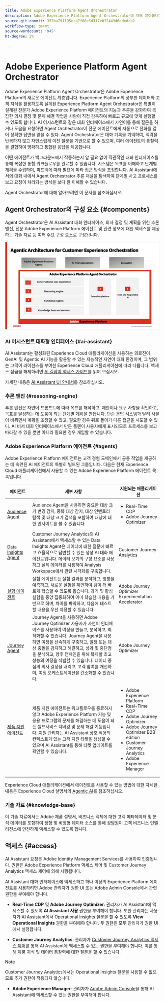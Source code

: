 ```yaml
---
title: Adobe Experience Platform Agent Orchestrator
description: Adobe Experience Platform Agent Orchestrator에 대해 알아봅니다.
source-git-commit: 352ba791195eca7f68e6d317e0f2449d6ededeb2
workflow-type: tm+mt
source-wordcount: '945'
ht-degree: 2%

---
```


# Adobe Experience Platform Agent Orchestrator

Adobe Experience Platform Agent Orchestrator은 Adobe Experience Platform의 새로운 에이전트 계층입니다. Experience Platform의 풍부한 데이터와 고객 지식을 활용하도록 설계된 Experience Platform Agent Orchestrator은 특별히 설계된 전문가 Adobe Experience Platform 에이전트의 지능과 추론을 강화하여 복잡한 의사 결정 및 문제 해결 작업을 사람이 직접 감독하여 빠르고 규모에 맞게 실행할 수 있도록 합니다. AI 어시스턴트와 같은 대화 인터페이스에서 자연어를 통해 질문을 하거나 도움을 요청하면 Agent Orchestrator이 전문 에이전트에게 자동으로 전화를 걸어 정확한 답변을 얻을 수 있다. Agent Orchestrator은 대화 기록을 기억하여, 맥락을 반복하지 않고 자연스럽게 이전 질문을 기반으로 할 수 있으며, 여러 에이전트의 통찰력을 결합하여 명확하고 통합된 응답을 제공합니다.

어떤 에이전트가 백그라운드에서 작동하는지 알 필요 없이 직관적인 대화 인터페이스를 통해 복잡한 통합 워크플로우를 완료할 수 있습니다. 시스템은 목표를 이해하고 단계별 계획을 수립하며, 피드백에 따라 필요에 따라 접근 방식을 조정합니다. AI Assistant에서의 대화 내에서 Agent Orchestrator 추론 패널을 탐색하여 단계별 사고 프로세스를 보고 요청이 처리되는 방식을 보다 잘 이해할 수 있습니다.

Agent Orchestrator에 대해 알아보려면 이 문서를 참조하십시오.

## Agent Orchestrator의 구성 요소 {#components}

Agent Orchestrator은 AI Assistant 대화 인터페이스, 의사 결정 및 계획을 위한 추론 엔진, 전문 Adobe Experience Platform 에이전트 및 관련 정보에 대한 액세스를 제공하는 기술 자료 등 여러 주요 구성 요소로 구성됩니다.

![Agent Orchestrator의 마케팅 아키텍처입니다.](./images/agent-orchestrator/agentic-architecture.png)

### AI 어시스턴트 대화형 인터페이스 {#ai-assistant}

AI Assistant는 활성화된 Experience Cloud 애플리케이션을 사용하는 의료진이 GenAI 및 Agentic AI 기능을 활용할 수 있는 지능적인 자연어 대화 환경이며, 그 범위는 고객이 라이선스를 부여한 Experience Cloud 애플리케이션에 따라 다릅니다. 액세스 잠금을 해제하려면 [AI 길잡이 액세스 가이드](https://experienceleague.adobe.com/en/docs/experience-platform/ai-assistant/access)를 읽어 보십시오.

자세한 내용은 [AI Assistant UI 안내서](../ai-assistant/ai-assistant-ui.md)를 참조하십시오.

### 추론 엔진 {#reasoning-engine}

추론 엔진은 자연어 프롬프트에 따라 목표를 해석하고, 제한이나 요구 사항을 확인하고, 목표를 달성하는 데 도움이 되는 단계별 계획을 만듭니다. 단순 문답 시스템과 달리 사물이 바뀌면서 계획을 조정할 수 있고, 필요한 경우 뒤로 돌아가 다른 접근을 시도할 수 있다. AI 비서 대화 인터페이스에서 만든 플랜이 사용자에게 표시되므로 프로세스를 보고 따라갈 수 있을 뿐만 아니라 필요한 경우 개입할 수 있습니다.

### Adobe Experience Platform 에이전트 {#agents}

Adobe Experience Platform 에이전트는 고객 경험 도메인에서 공통 작업을 제공하는 데 숙련된 AI 에이전트의 특별히 빌드된 그룹입니다. 다음은 현재 Experience Cloud 애플리케이션에서 사용할 수 있는 Adobe Experience Platform 에이전트 목록입니다.

| 에이전트 | 세부 사항 | 지원되는 애플리케이션 |
| --- | --- | --- |
| [Audience Agent](audience.md) | Audience Agent을 사용하면 중요한 대상 크기 변경 감지, 중복 대상 감지, 대상 인벤토리 탐색 및 대상 크기 검색을 포함하여 대상에 대한 인사이트를 볼 수 있습니다. | <ul><li>Real-Time CDP</li><li>Adobe Journey Optimizer</li></ul> |
| [Data Insights Agent](https://experienceleague.adobe.com/en/docs/analytics-platform/using/cja-overview/cja-b2c-overview/data-analysis-ai) | Customer Journey Analytics의 AI Assistant에서 액세스할 수 있는 Data Insights Agent은 데이터에 대한 질문에 빠르고 효율적으로 답변할 수 있는 생성 AI 대화 에이전트입니다. 데이터 보기의 구성 요소를 사용하고 실제 데이터를 사용하여 Analysis Workspace에서 관련 시각화를 구축합니다. | Customer Journey Analytics |
| [실험 에이전트](./agent-experiment.md) | 실험 에이전트는 실험 결과를 분석하고, 영향을 예측하고, 새로운 실험을 제안하여 팀이 더 빠르게 학습할 수 있도록 돕습니다. 과거 및 활성 실험을 중앙 집중화하여 이미 학습한 내용을 기반으로 하며, 차이를 파악하고, 다음에 테스트할 내용을 우선 지정할 수 있습니다. | Adobe Journey Optimizer Experimentation Accelerator |
| [Journey Agent](./ajo-agent-analyze.md) | Journey Agent을 사용하면 Adobe Journey Optimizer 사용자가 자연어 인터페이스를 사용하여 여정을 만들고, 분석하고, 최적화할 수 있습니다. Journey Agent을 사용하면 여정을 신속하게 구축하고, 일정 또는 대상 충돌을 감지하고 해결하고, 성과 및 중단점을 분석하고, 향후 캠페인을 위해 복제할 최고 성능의 여정을 식별할 수 있습니다. 데이터 중심의 의사 결정을 내리고, 고객 참여를 개선하며, 여정 오케스트레이션을 간소화할 수 있습니다. | Adobe Journey Optimizer |
| [제품 지원 에이전트](https://experienceleague.adobe.com/en/docs/experience-platform/ai-assistant/new-features/customer-support) | 제품 지원 에이전트는 워크플로우를 종료하지 않고 Adobe Experience Platform 기능 및 응용 프로그램의 문제를 해결하는 데 도움이 되는 셀프서비스 디버깅 및 문제 해결 기능입니다. 지원 관리자는 AI Assistant 상호 작용의 컨텍스트가 있는 고객 지원 티켓을 생성할 수 있으며 AI Assistant를 통해 티켓 업데이트를 확인할 수 있습니다. | <ul><li>Adobe Experience Platform</li><li>Real-Time CDP</li><li>Adobe Journey Optimizer</li><li>Adobe Journey Optimizer B2B edition</li><li>Customer Journey Analytics</li><li>Adobe Experience Manager</li></ul> |

Experience Cloud 애플리케이션에서 에이전트를 사용할 수 있는 방법에 대한 자세한 내용은 Experience Cloud 설명서의 [Agentic AI](https://experienceleague.adobe.com/en/docs/core-services/interface/features/agentic-ai)를 참조하십시오.

### 기술 자료 {#knowledge-base}

이 기술 자료에서는 Adobe 제품 설명서, 비즈니스 객체에 대한 고객 메타데이터 및 분석 데이터를 포함하여 정형 및 비정형 데이터 소스를 통해 상담원이 고객 비즈니스 인텔리전스에 안전하게 액세스할 수 있도록 합니다.

## 액세스 {#access}

AI Assistant 요청은 Adobe Identity Management Services를 사용하여 인증됩니다. 권한은 Adobe Experience Platform 액세스 제어 및 Customer Journey Analytics 액세스 제어에 의해 시행됩니다.

AI Assistant 대화 인터페이스에 액세스하고 하나 이상의 Experience Platform 에이전트를 사용하려면 Adobe 관리자가 권한 UI 또는 Adobe Admin Console에서 관련 권한을 부여해야 합니다.

* **Real-Time CDP** 및 **Adobe Journey Optimizer**: 관리자가 AI Assistant에 액세스할 수 있도록 **AI Assistant 사용** 권한을 부여해야 합니다. 또한 관리자는 사용자가 AI Assistant에서 Operational Insights 질문을 할 수 있도록 **View Operational Insights** 권한을 부여해야 합니다. 두 권한은 모두 관리자가 권한 UI에서 설정합니다.

* **Customer Journey Analytics**: 관리자가 [Customer Journey Analytics 액세스 제어](https://experienceleague.adobe.com/en/docs/analytics-platform/using/technotes/access-control)를 통해 AI Assistant에 액세스할 수 있는 권한을 부여해야 합니다. 이를 통해 제품 지식 및 데이터 통찰력에 대한 질문을 할 수 있습니다.

>[!NOTE]
>
>Customer Journey Analytics에서는 Operational Insights 질문을 사용할 수 없으므로 추가 권한이 적용되지 않습니다.

* **Adobe Experience Manager**: 관리자가 [Adobe Admin Console](https://helpx.adobe.com/enterprise/using/admin-console.html)을 통해 AI Assistant에 액세스할 수 있는 권한을 부여해야 합니다.

